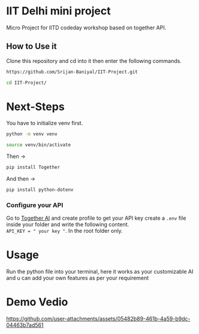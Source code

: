 # IIT Delhi mini project
Micro Project for IITD codeday workshop based on together API.

## How to Use it
Clone this repository and cd into it then enter the following commands.
```sh
https://github.com/Srijan-Baniyal/IIT-Project.git
```
```sh
cd IIT-Project/
```

# Next-Steps
You have to initialize venv first.

```sh
python -m venv venv
```
```sh
source venv/bin/activate
```
Then -> 
```sh
pip install Together
```
And then ->
```sh
pip install python-dotenv
```
### Configure your API
Go to [Together AI](https://together.ai) and create profile to get your API key
create a `.env` file inside your folder and write the following content.<br>
`API_KEY = " your key "`. In the root folder only.
# Usage
Run the python file into your terminal, here it works as your customizable AI and u can add your own features as per your requirement

# Demo Vedio 

https://github.com/user-attachments/assets/05482b89-461b-4a59-b9dc-04463b7ad561


